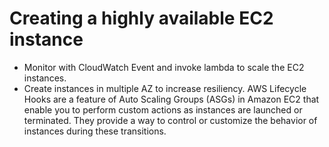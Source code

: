 # Creating a highly available EC2 instance
- Monitor with CloudWatch Event and invoke lambda to scale the EC2 instances.
- Create instances in multiple AZ to increase resiliency.
AWS Lifecycle Hooks are a feature of Auto Scaling Groups (ASGs) in Amazon EC2 that enable you to perform custom actions as instances are launched or terminated. 
They provide a way to control or customize the behavior of instances during these transitions.
